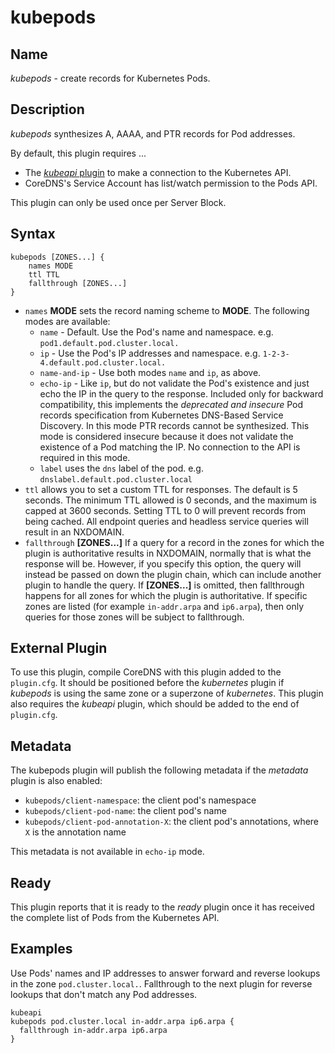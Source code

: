 # kubepods

## Name

*kubepods* - create records for Kubernetes Pods.

## Description

*kubepods* synthesizes A, AAAA, and PTR records for Pod addresses.

By default, this plugin requires ...
* The [_kubeapi_ plugin](http://github.com/coredns/kubeapi) to make a connection
to the Kubernetes API.
* CoreDNS's Service Account has list/watch permission to the Pods API.

This plugin can only be used once per Server Block.

## Syntax

```
kubepods [ZONES...] {
    names MODE
    ttl TTL
    fallthrough [ZONES...]
}
```

* `names` **MODE** sets the record naming scheme to **MODE**.  The following modes are available:
  * `name` - Default. Use the Pod's name and namespace. e.g. `pod1.default.pod.cluster.local.`
  * `ip` - Use the Pod's IP addresses and namespace. e.g. `1-2-3-4.default.pod.cluster.local.`
  * `name-and-ip` - Use both modes `name` and `ip`, as above.
  * `echo-ip` - Like `ip`, but do not validate the Pod's existence and just echo the IP in the query to the response.
    Included only for backward compatibility, this implements the _deprecated and insecure_ Pod records specification
    from Kubernetes DNS-Based Service Discovery.  In this mode PTR records cannot be synthesized. This mode is considered
    insecure because it does not validate the existence of a Pod matching the IP. No connection to the API is required
    in this mode.
  * `label` uses the `dns` label of the pod. e.g. `dnslabel.default.pod.cluster.local`
* `ttl` allows you to set a custom TTL for responses. The default is 5 seconds.  The minimum TTL allowed is
  0 seconds, and the maximum is capped at 3600 seconds. Setting TTL to 0 will prevent records from being cached.
  All endpoint queries and headless service queries will result in an NXDOMAIN.
* `fallthrough` **[ZONES...]** If a query for a record in the zones for which the plugin is authoritative
  results in NXDOMAIN, normally that is what the response will be. However, if you specify this option,
  the query will instead be passed on down the plugin chain, which can include another plugin to handle
  the query. If **[ZONES...]** is omitted, then fallthrough happens for all zones for which the plugin
  is authoritative. If specific zones are listed (for example `in-addr.arpa` and `ip6.arpa`), then only
  queries for those zones will be subject to fallthrough.

## External Plugin

To use this plugin, compile CoreDNS with this plugin added to the `plugin.cfg`.  It should be positioned before
the _kubernetes_ plugin if _kubepods_ is using the same zone or a superzone of _kubernetes_.  This plugin also requires
the _kubeapi_ plugin, which should be added to the end of `plugin.cfg`.

## Metadata

The kubepods plugin will publish the following metadata if the *metadata* plugin is also enabled:

* `kubepods/client-namespace`: the client pod's namespace
* `kubepods/client-pod-name`: the client pod's name
* `kubepods/client-pod-annotation-X`: the client pod's annotations, where `X` is the annotation name

This metadata is not available in `echo-ip` mode.

## Ready

This plugin reports that it is ready to the _ready_ plugin once it has received the complete list of Pods
from the Kubernetes API.

## Examples

Use Pods' names and IP addresses to answer forward and reverse lookups in the zone `pod.cluster.local.`.
Fallthrough to the next plugin for reverse lookups that don't match any Pod addresses.

```
kubeapi
kubepods pod.cluster.local in-addr.arpa ip6.arpa {
  fallthrough in-addr.arpa ip6.arpa
}
```
